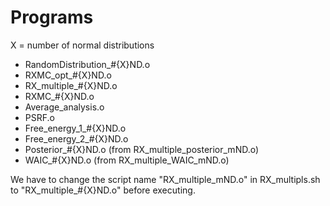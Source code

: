 # Programs
X = number of normal distributions
- RandomDistribution_#{X}ND.o
- RXMC_opt_#{X}ND.o
- RX_multiple_#{X}ND.o
- RXMC_#{X}ND.o
- Average_analysis.o
- PSRF.o
- Free_energy_1_#{X}ND.o
- Free_energy_2_#{X}ND.o
- Posterior_#{X}ND.o (from RX_multiple_posterior_mND.o)
- WAIC_#{X}ND.o (from RX_multiple_WAIC_mND.o)

We have to change the script name "RX_multiple_mND.o" in RX_multipls.sh to "RX_multiple_#{X}ND.o" before executing.